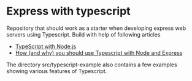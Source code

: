 # Express with typescript

Repository that should work as a starter when developing express web servers using Typescript.
Build with help of following articles
* [TypeScript with Node.js](https://basarat.gitbooks.io/typescript/docs/quick/nodejs.html)
* [How (and why) you should use Typescript with Node and Express](https://medium.com/javascript-in-plain-english/typescript-with-node-and-express-js-why-when-and-how-eb6bc73edd5d)


The directory src/typescript-example also contains a few examples showing various features of Typescript.
